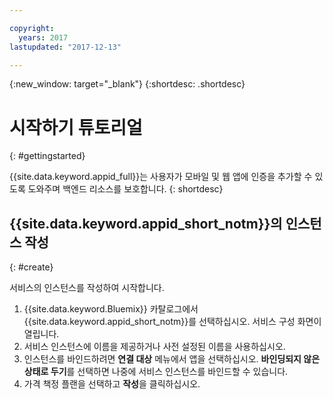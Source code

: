 ```yaml
---

copyright:
  years: 2017
lastupdated: "2017-12-13"

---
```


{:new_window: target="_blank"}
{:shortdesc: .shortdesc}

# 시작하기 튜토리얼
{: #gettingstarted}

{{site.data.keyword.appid_full}}는 사용자가 모바일 및 웹 앱에 인증을 추가할 수 있도록 도와주며 백엔드 리소스를 보호합니다.
{: shortdesc}

## {{site.data.keyword.appid_short_notm}}의 인스턴스 작성
{: #create}

서비스의 인스턴스를 작성하여 시작합니다.

1. {{site.data.keyword.Bluemix}} 카탈로그에서 {{site.data.keyword.appid_short_notm}}를 선택하십시오. 서비스 구성 화면이 열립니다.
2. 서비스 인스턴스에 이름을 제공하거나 사전 설정된 이름을 사용하십시오.
3. 인스턴스를 바인드하려면 **연결 대상** 메뉴에서 앱을 선택하십시오. **바인딩되지 않은 상태로 두기**를 선택하면 나중에 서비스 인스턴스를 바인드할 수 있습니다.
4. 가격 책정 플랜을 선택하고 **작성**을 클릭하십시오. 


